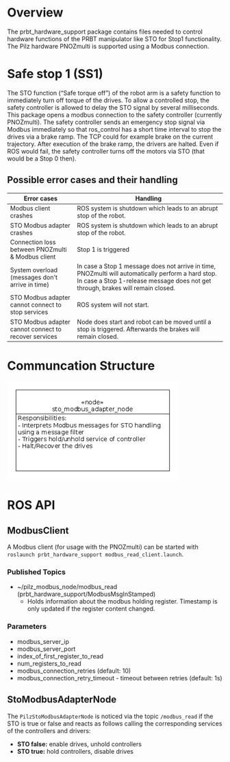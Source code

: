 # Overview
The prbt_hardware_support package contains files needed to control hardware functions of the PRBT manipulator like STO for Stop1 functionality. The Pilz hardware PNOZmulti is supported using a Modbus connection.

# Safe stop 1 (SS1)
The STO function (“Safe torque off”) of the robot arm is a safety function to immediately turn off torque of the drives. To allow a
controlled stop, the safety controller is allowed to delay the STO signal by several milliseconds. This package opens a
modbus connection to the safety controller (currently PNOZmulti). The safety controller sends an emergency
stop signal via Modbus immediately so that ros_control has a short time interval to stop the drives via a brake ramp.
The TCP could for example brake on the current trajectory. After execution of the brake ramp, the drivers are halted. Even if ROS would fail, the safety controller turns off the motors via STO (that would be a Stop 0 then).

## Possible error cases and their handling

| Error cases                                             | Handling                                                |
| ------------------------------------------------------- | ------------------------------------------------------- |
| Modbus client crashes                                   | ROS system is shutdown which leads to an abrupt stop of the robot. |
| STO Modbus adapter crashes                              | ROS system is shutdown which leads to an abrupt stop of the robot. |
| Connection loss between PNOZmulti & Modbus client        | Stop 1 is triggered                                     |
| System overload (messages don't arrive in time)         | In case a Stop 1 message does not arrive in time, PNOZmulti will automatically perform a hard stop. In case a Stop 1-release message does not get through, brakes will remain closed. |
| STO Modbus adapter cannot connect to stop services    | ROS system will not start.                              |
| STO Modbus adapter cannot connect to recover services | Node does start and robot can be moved until a stop is triggered. Afterwards the brakes will remain closed. |

# Communcation Structure
![Component diagram](doc/diag_comp_stop1_architecture.png)

# ROS API

## ModbusClient
A Modbus client (for usage with the PNOZmulti) can be started with `roslaunch prbt_hardware_support modbus_read_client.launch`.

### Published Topics
- ~/pilz_modbus_node/modbus_read (prbt_hardware_support/ModbusMsgInStamped)
  - Holds information about the modbus holding register. Timestamp is only updated if the register content changed.

### Parameters
- modbus_server_ip
- modbus_server_port
- index_of_first_register_to_read
- num_registers_to_read
- modbus_connection_retries (default: 10)
- modbus_connection_retry_timeout - timeout between retries (default: 1s)

## StoModbusAdapterNode
The ``PilzStoModbusAdapterNode`` is noticed via the topic `/modbus_read` if the STO is true or false and reacts as follows calling the corresponding services of the controllers and drivers:
- **STO false:**
enable drives, unhold controllers
- **STO true:**
hold controllers, disable drives
